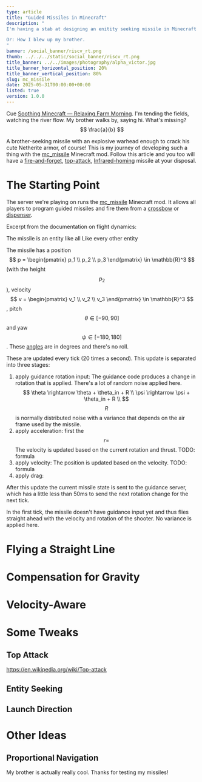 ```yaml
---
type: article
title: "Guided Missiles in Minecraft"
description: "
I'm having a stab at designing an enitity seeking missile in Minecraft with the mc_missile mod.

Or: How I blew up my brother.
"
banner: /social_banner/riscv_rt.png
thumb: ../../../static/social_banner/riscv_rt.png
title_banner: ../../images/photography/alpha_victor.jpg
title_banner_horizontal_position: 20%
title_banner_vertical_position: 80%
slug: mc_missile
date: 2025-05-31T00:00:00+00:00
listed: true
version: 1.0.0
---
```


Cue [Soothing Minecraft — Relaxing Farm Morning](https://youtu.be/xLo-BrCh7JQ).
I'm tending the fields, watching the river flow.
My brother walks by, saying hi.
What's missing?
$$
\frac{a}{b}
$$

A brother-seeking missile with an explosive warhead enough to crack his cute Netherite armor, of course!
This is my journey of developing such a thing with the [mc_missile](https://github.com/christopher-besch/mc_missile) Minecraft mod.
Follow this article and you too will have a [fire-and-forget](https://en.wikipedia.org/wiki/Fire-and-forget), [top-attack](https://en.wikipedia.org/wiki/Top-attack), [Infrared-homing](https://en.wikipedia.org/wiki/Infrared_homing) missile at your disposal.

# The Starting Point
The server we're playing on runs the [mc_missile](https://github.com/christopher-besch/mc_missile) Minecraft mod.
It allows all players to program guided missiles and fire them from a [crossbow](https://minecraft.wiki/w/Crossbow) or [dispenser](https://minecraft.wiki/w/Dispenser).

Excerpt from the documentation on flight dynamics:

The missile is an entity like all
Like every other entity 

The missile has a position
$$
p = \begin{pmatrix} p_1 \\ p_2 \\ p_3 \end{pmatrix} \in \mathbb{R}^3
$$
(with the height $$p_2$$), velocity
$$
v = \begin{pmatrix} v_1 \\ v_2 \\ v_3 \end{pmatrix} \in \mathbb{R}^3
$$
, pitch
$$
\theta \in [-90, 90]
$$
and yaw
$$
\psi \in [-180, 180]
$$
.
These [angles](https://minecraft.wiki/w/Rotation) are in degrees and there's no roll.

These are updated every tick (20 times a second).
This update is separated into three stages:
1. apply guidance rotation input:
    The guidance code produces a change in rotation that is applied.
    There's a lot of random noise applied here.
    $$
    \theta \rightarrow \theta + \theta_in + R \\
    \psi \rightarrow \psi + \theta_in + R \\
    $$
    $$R$$ is normally distributed noise with a variance that depends on the air frame used by the missile.
2. apply acceleration:
    first the 
    $$
    r = 
    $$
    The velocity is updated based on the current rotation and thrust.
    TODO: formula
3. apply velocity:
    The position is updated based on the velocity.
    TODO: formula
4. apply drag:

After this update the current missile state is sent to the guidance server, which has a little less than 50ms to send the next rotation change for the next tick.

In the first tick, the missile doesn't have guidance input yet and thus flies straight ahead with the velocity and rotation of the shooter.
No variance is applied here.



# Flying a Straight Line

# Compensation for Gravity

# Velocity-Aware

# Some Tweaks

## Top Attack
https://en.wikipedia.org/wiki/Top-attack

## Entity Seeking

## Launch Direction

# Other Ideas

## Proportional Navigation

My brother is actually really cool.
Thanks for testing my missiles!
